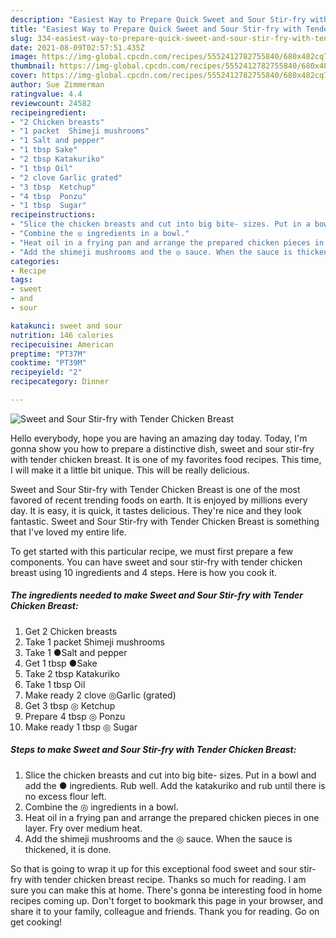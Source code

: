 ```yaml
---
description: "Easiest Way to Prepare Quick Sweet and Sour Stir-fry with Tender Chicken Breast"
title: "Easiest Way to Prepare Quick Sweet and Sour Stir-fry with Tender Chicken Breast"
slug: 334-easiest-way-to-prepare-quick-sweet-and-sour-stir-fry-with-tender-chicken-breast
date: 2021-08-09T02:57:51.435Z
image: https://img-global.cpcdn.com/recipes/5552412782755840/680x482cq70/sweet-and-sour-stir-fry-with-tender-chicken-breast-recipe-main-photo.jpg
thumbnail: https://img-global.cpcdn.com/recipes/5552412782755840/680x482cq70/sweet-and-sour-stir-fry-with-tender-chicken-breast-recipe-main-photo.jpg
cover: https://img-global.cpcdn.com/recipes/5552412782755840/680x482cq70/sweet-and-sour-stir-fry-with-tender-chicken-breast-recipe-main-photo.jpg
author: Sue Zimmerman
ratingvalue: 4.4
reviewcount: 24582
recipeingredient:
- "2 Chicken breasts"
- "1 packet  Shimeji mushrooms"
- "1 Salt and pepper"
- "1 tbsp Sake"
- "2 tbsp Katakuriko"
- "1 tbsp Oil"
- "2 clove Garlic grated"
- "3 tbsp  Ketchup"
- "4 tbsp  Ponzu"
- "1 tbsp  Sugar"
recipeinstructions:
- "Slice the chicken breasts and cut into big bite- sizes. Put in a bowl and add the ● ingredients. Rub well. Add the katakuriko and rub until there is no excess flour left."
- "Combine the ◎ ingredients in a bowl."
- "Heat oil in a frying pan and arrange the prepared chicken pieces in one layer. Fry over medium heat."
- "Add the shimeji mushrooms and the ◎ sauce. When the sauce is thickened, it is done."
categories:
- Recipe
tags:
- sweet
- and
- sour

katakunci: sweet and sour 
nutrition: 146 calories
recipecuisine: American
preptime: "PT37M"
cooktime: "PT39M"
recipeyield: "2"
recipecategory: Dinner

---
```



![Sweet and Sour Stir-fry with Tender Chicken Breast](https://img-global.cpcdn.com/recipes/5552412782755840/680x482cq70/sweet-and-sour-stir-fry-with-tender-chicken-breast-recipe-main-photo.jpg)

Hello everybody, hope you are having an amazing day today. Today, I'm gonna show you how to prepare a distinctive dish, sweet and sour stir-fry with tender chicken breast. It is one of my favorites food recipes. This time, I will make it a little bit unique. This will be really delicious.

Sweet and Sour Stir-fry with Tender Chicken Breast is one of the most favored of recent trending foods on earth. It is enjoyed by millions every day. It is easy, it is quick, it tastes delicious. They're nice and they look fantastic. Sweet and Sour Stir-fry with Tender Chicken Breast is something that I've loved my entire life.




To get started with this particular recipe, we must first prepare a few components. You can have sweet and sour stir-fry with tender chicken breast using 10 ingredients and 4 steps. Here is how you cook it.

<!--inarticleads1-->

##### The ingredients needed to make Sweet and Sour Stir-fry with Tender Chicken Breast:

1. Get 2 Chicken breasts
1. Take 1 packet  Shimeji mushrooms
1. Take 1 ●Salt and pepper
1. Get 1 tbsp ●Sake
1. Take 2 tbsp Katakuriko
1. Take 1 tbsp Oil
1. Make ready 2 clove ◎Garlic (grated)
1. Get 3 tbsp ◎ Ketchup
1. Prepare 4 tbsp ◎ Ponzu
1. Make ready 1 tbsp ◎ Sugar




<!--inarticleads2-->

##### Steps to make Sweet and Sour Stir-fry with Tender Chicken Breast:

1. Slice the chicken breasts and cut into big bite- sizes. Put in a bowl and add the ● ingredients. Rub well. Add the katakuriko and rub until there is no excess flour left.
1. Combine the ◎ ingredients in a bowl.
1. Heat oil in a frying pan and arrange the prepared chicken pieces in one layer. Fry over medium heat.
1. Add the shimeji mushrooms and the ◎ sauce. When the sauce is thickened, it is done.




So that is going to wrap it up for this exceptional food sweet and sour stir-fry with tender chicken breast recipe. Thanks so much for reading. I am sure you can make this at home. There's gonna be interesting food in home recipes coming up. Don't forget to bookmark this page in your browser, and share it to your family, colleague and friends. Thank you for reading. Go on get cooking!
